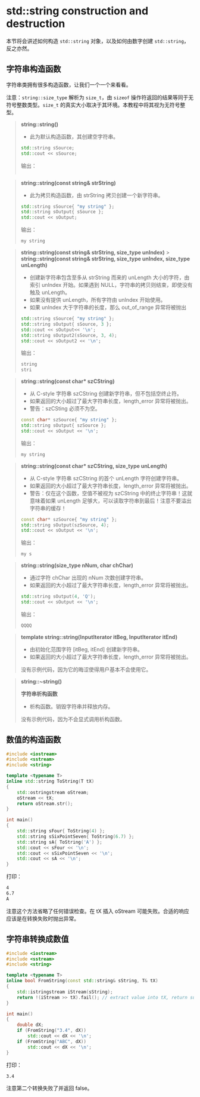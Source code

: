 # std::string construction and destruction

本节将会讲述如何构造 `std::string` 对象，以及如何由数字创建 `std::string`，反之亦然。

## 字符串构造函数

字符串类拥有很多构造函数，让我们一个一个来看看。

注意：`string::size_type` 解析为 `size_t`，由 `sizeof` 操作符返回的结果等同于无符号整数类型。`size_t` 的真实大小取决于其环境。本教程中将其视为无符号整型。

> **string::string()**
>
> - 此为默认构造函数，其创建空字符串。
>
> ```cpp
> std::string sSource;
> std::cout << sSource;
> ```
>
> 输出：
>
> ```txt
>
> ```

<!--  -->

> **string::string(const string& strString)**
>
> - 此为拷贝构造函数，由 strString 拷贝创建一个新字符串。
>
> ```cpp
> std::string sSource{ "my string" };
> std::string sOutput{ sSource };
> std::cout << sOutput;
> ```
>
> 输出：
>
> ```txt
> my string
> ```

<!--  -->

> **string::string(const string& strString, size_type unIndex)** > **string::string(const string& strString, size_type unIndex, size_type unLength)**
>
> - 创建新字符串包含至多从 strString 而来的 unLength 大小的字符，由索引 unIndex 开始。如果遇到 NULL，字符串的拷贝则结束，即使没有触及 unLength。
> - 如果没有提供 unLength，所有字符由 unIndex 开始使用。
> - 如果 unIndex 大于字符串的长度，那么 out_of_range 异常将被抛出
>
> ```cpp
> std::string sSource{ "my string" };
> std::string sOutput{ sSource, 3 };
> std::cout << sOutput<< '\n';
> std::string sOutput2(sSource, 3, 4);
> std::cout << sOutput2 << '\n';
> ```
>
> 输出：
>
> ```txt
> string
> stri
> ```

<!--  -->

> **string::string(const char\* szCString)**
>
> - 从 C-style 字符串 szCString 创建新字符串，但不包括空终止符。
> - 如果返回的大小超过了最大字符串长度，length_error 异常将被抛出。
> - 警告：szCSting 必须不为空。
>
> ```cpp
> const char* szSource{ "my string" };
> std::string sOutput{ szSource };
> std::cout << sOutput << '\n';
> ```
>
> 输出：
>
> ```txt
> my string
> ```

<!--  -->

> **string::string(const char\* szCString, size_type unLength)**
>
> - 从 C-style 字符串 szCString 的首个 unLength 字符创建字符串。
> - 如果返回的大小超过了最大字符串长度，length_error 异常将被抛出。
> - 警告：仅在这个函数，空值不被视为 szCString 中的终止字符串！这就意味着如果 unLength 足够大，可以读取字符串到最后！注意不要溢出字符串的缓存！
>
> ```cpp
> const char* szSource{ "my string" };
> std::string sOutput(szSource, 4);
> std::cout << sOutput << '\n';
> ```
>
> 输出：
>
> ```txt
> my s
> ```

<!--  -->

> **string::string(size_type nNum, char chChar)**
>
> - 通过字符 chChar 出现的 nNum 次数创建字符串。
> - 如果返回的大小超过了最大字符串长度，length_error 异常将被抛出。
>
> ```cpp
> std::string sOutput(4, 'Q');
> std::cout << sOutput << '\n';
> ```
>
> 输出：
>
> ```txt
> QQQQ
> ```

<!--  -->

> **template string::string(InputIterator itBeg, InputIterator itEnd)**
>
> - 由初始化范围字符 [itBeg, itEnd] 创建新字符串。
> - 如果返回的大小超过了最大字符串长度，length_error 异常将被抛出。
>
> 没有示例代码，因为它的晦涩使得用户基本不会使用它。

<!--  -->

> **string::~string()**
>
> **字符串析构函数**
>
> - 析构函数。销毁字符串并释放内存。
>
> 没有示例代码，因为不会显式调用析构函数。

## 数值的构造函数

```cpp
#include <iostream>
#include <sstream>
#include <string>

template <typename T>
inline std::string ToString(T tX)
{
    std::ostringstream oStream;
    oStream << tX;
    return oStream.str();
}

int main()
{
    std::string sFour{ ToString(4) };
    std::string sSixPointSeven{ ToString(6.7) };
    std::string sA{ ToString('A') };
    std::cout << sFour << '\n';
    std::cout << sSixPointSeven << '\n';
    std::cout << sA << '\n';
}
```

打印：

```txt
4
6.7
A
```

注意这个方法省略了任何错误检查。在 tX 插入 oStream 可能失败。合适的响应应该是在转换失败时抛出异常。

## 字符串转换成数值

```cpp
#include <iostream>
#include <sstream>
#include <string>

template <typename T>
inline bool FromString(const std::string& sString, T& tX)
{
    std::istringstream iStream(sString);
    return !(iStream >> tX).fail(); // extract value into tX, return success or not
}

int main()
{
    double dX;
    if (FromString("3.4", dX))
        std::cout << dX << '\n';
    if (FromString("ABC", dX))
        std::cout << dX << '\n';
}
```

打印：

```txt
3.4
```

注意第二个转换失败了并返回 false。
